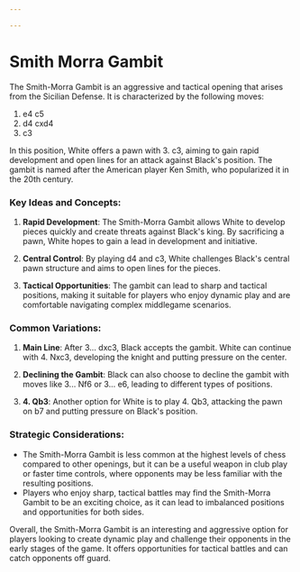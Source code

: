 ```yaml
---

---
```

# Smith Morra Gambit

The Smith-Morra Gambit is an aggressive and tactical opening that arises from the Sicilian Defense. It is characterized by the following moves:

1. e4 c5  
2. d4 cxd4  
3. c3

In this position, White offers a pawn with 3. c3, aiming to gain rapid development and open lines for an attack against Black's position. The gambit is named after the American player Ken Smith, who popularized it in the 20th century.

### Key Ideas and Concepts:

1. **Rapid Development**: The Smith-Morra Gambit allows White to develop pieces quickly and create threats against Black's king. By sacrificing a pawn, White hopes to gain a lead in development and initiative.

2. **Central Control**: By playing d4 and c3, White challenges Black's central pawn structure and aims to open lines for the pieces.

3. **Tactical Opportunities**: The gambit can lead to sharp and tactical positions, making it suitable for players who enjoy dynamic play and are comfortable navigating complex middlegame scenarios.

### Common Variations:

1. **Main Line**: After 3... dxc3, Black accepts the gambit. White can continue with 4. Nxc3, developing the knight and putting pressure on the center.

2. **Declining the Gambit**: Black can also choose to decline the gambit with moves like 3... Nf6 or 3... e6, leading to different types of positions.

3. **4. Qb3**: Another option for White is to play 4. Qb3, attacking the pawn on b7 and putting pressure on Black's position.

### Strategic Considerations:

- The Smith-Morra Gambit is less common at the highest levels of chess compared to other openings, but it can be a useful weapon in club play or faster time controls, where opponents may be less familiar with the resulting positions.
- Players who enjoy sharp, tactical battles may find the Smith-Morra Gambit to be an exciting choice, as it can lead to imbalanced positions and opportunities for both sides.

Overall, the Smith-Morra Gambit is an interesting and aggressive option for players looking to create dynamic play and challenge their opponents in the early stages of the game. It offers opportunities for tactical battles and can catch opponents off guard.